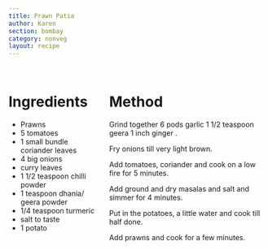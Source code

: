 ```yaml
---
title: Prawn Patia
author: Karen
section: bombay
category: nonveg
layout: recipe
---
```



<br>
<div class='columns'> <div class='column is-one-third p-3' markdown='1'>

# Ingredients
* Prawns
* 5 tomatoes
* 1 small bundle coriander leaves
* 4 big onions
* curry leaves
* 1 1/2 teaspoon chilli powder
* 1 teaspoon dhania/ geera powder
* 1/4 teaspoon turmeric
* salt to taste
* 1 potato


</div> <div class='column is-two-thirds p-3' markdown='1'>

# Method

Grind together 6 pods garlic 1 1/2 teaspoon geera 1 inch ginger .

Fry onions till very light brown.

Add tomatoes, coriander and cook on a low fire for 5 minutes.

Add ground and dry masalas and salt and simmer for 4 minutes.

Put in the potatoes, a little water and cook till half done.

Add prawns and cook for a few minutes.

</div> </div>